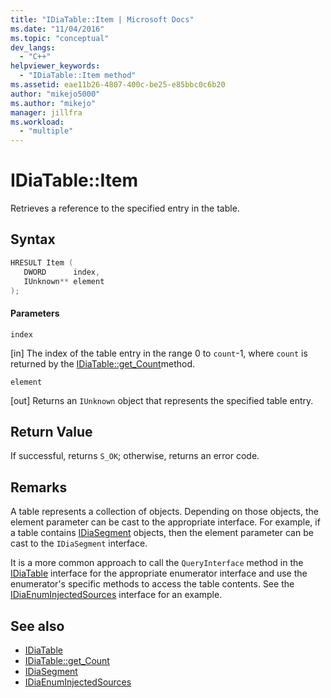 ```yaml
---
title: "IDiaTable::Item | Microsoft Docs"
ms.date: "11/04/2016"
ms.topic: "conceptual"
dev_langs:
  - "C++"
helpviewer_keywords:
  - "IDiaTable::Item method"
ms.assetid: eae11b26-4807-400c-be25-e85bbc0c6b20
author: "mikejo5000"
ms.author: "mikejo"
manager: jillfra
ms.workload:
  - "multiple"
---
```

# IDiaTable::Item
Retrieves a reference to the specified entry in the table.

## Syntax

```C++
HRESULT Item ( 
   DWORD      index,
   IUnknown** element
);
```

#### Parameters
 `index`

[in] The index of the table entry in the range 0 to `count`-1, where `count` is returned by the [IDiaTable::get_Count](../../debugger/debug-interface-access/idiatable-get-count.md)method.

 `element`

[out] Returns an `IUnknown` object that represents the specified table entry.

## Return Value
 If successful, returns `S_OK`; otherwise, returns an error code.

## Remarks
 A table represents a collection of objects. Depending on those objects, the element parameter can be cast to the appropriate interface. For example, if a table contains [IDiaSegment](../../debugger/debug-interface-access/idiasegment.md) objects, then the element parameter can be cast to the `IDiaSegment` interface.

 It is a more common approach to call the `QueryInterface` method in the [IDiaTable](../../debugger/debug-interface-access/idiatable.md) interface for the appropriate enumerator interface and use the enumerator's specific methods to access the table contents. See the [IDiaEnumInjectedSources](../../debugger/debug-interface-access/idiaenuminjectedsources.md) interface for an example.

## See also
- [IDiaTable](../../debugger/debug-interface-access/idiatable.md)
- [IDiaTable::get_Count](../../debugger/debug-interface-access/idiatable-get-count.md)
- [IDiaSegment](../../debugger/debug-interface-access/idiasegment.md)
- [IDiaEnumInjectedSources](../../debugger/debug-interface-access/idiaenuminjectedsources.md)